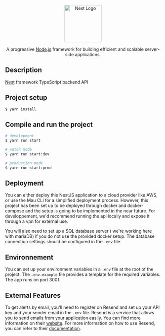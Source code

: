 <p align="center">
  <a href="http://nestjs.com/" target="blank"><img src="https://nestjs.com/img/logo-small.svg" width="120" alt="Nest Logo" /></a>
</p>

[circleci-image]: https://img.shields.io/circleci/build/github/nestjs/nest/master?token=abc123def456
[circleci-url]: https://circleci.com/gh/nestjs/nest

  <p align="center">A progressive <a href="http://nodejs.org" target="_blank">Node.js</a> framework for building efficient and scalable server-side applications.</p>
    <p align="center">

</p>
  <!--[![Backers on Open Collective](https://opencollective.com/nest/backers/badge.svg)](https://opencollective.com/nest#backer)
  [![Sponsors on Open Collective](https://opencollective.com/nest/sponsors/badge.svg)](https://opencollective.com/nest#sponsor)-->

## Description

[Nest](https://github.com/nestjs/nest) framework TypeScript backend API

## Project setup

```bash
$ yarn install
```

## Compile and run the project

```bash
# development
$ yarn run start

# watch mode
$ yarn run start:dev

# production mode
$ yarn run start:prod
```


## Deployment

You can either deploy this NestJS application to a cloud provider like AWS, or use the Mau CLI for a simplified deployment process. However, this project has been set up to be deployed through docker and docker-compose and the setup is going to be implemented in the near future. For developpement, we'd recommend running the api locally and expose it through a vpn for external use.

You will also need to set up a SQL database server ( we're working here with mariaDB) if you do not use the provided docker setup. The database connection settings should be configured in the `.env` file.

## Environnement

You can set up your environment variables in a `.env` file at the root of the project. The `.env.example` file provides a template for the required variables.
The app runs on port 3001.


## External Features

To get alerts by email, you'll need to register on Resend and set up your API key and your sender email in the `.env` file. Resend is a service that allows you to send emails from your application easily. You can find more information on their [website](https://resend.com/). For more information on how to use Resend, you can refer to their [documentation](https://resend.com/docs).
